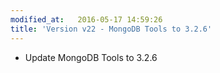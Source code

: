 ```yaml
---
modified_at:   2016-05-17 14:59:26
title: 'Version v22 - MongoDB Tools to 3.2.6'
---
```


* Update MongoDB Tools to 3.2.6

